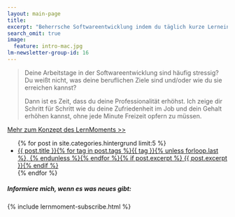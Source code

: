 ```yaml
---
layout: main-page
title: 
excerpt: "Beherrsche Softwareentwicklung indem du täglich kurze Lerneinheiten für C# (.NET / Mono) und C absolvierst."
search_omit: true
image:
  feature: intro-mac.jpg
lm-newsletter-group-id: 16
---
```


> Deine Arbeitstage in der Softwareentwicklung sind häufig stressig? Du weißt nicht, was deine beruflichen Ziele sind und/oder wie du sie erreichen kannst?
> 
> Dann ist es Zeit, dass du deine Professionalität erhöhst. Ich zeige dir Schritt für Schritt wie du deine Zufriedenheit im Job und dein Gehalt erhöhen kannst, ohne jede Minute Freizeit opfern zu müssen.

<a markdown="0" href="{{ site.url }}/starte-hier/" class="notice-button">Mehr zum Konzept des LernMoments >></a>

<ul class="post-list">
{% for post in site.categories.hintergrund limit:5 %} 
  <li><article><a href="{{ site.url }}{{ post.url }}">{{ post.title }}<span class="entry-date">{% for tag in post.tags %}{{ tag }}{% unless forloop.last %}, {% endunless %}{% endfor %}</span>{% if post.excerpt %} <span class="excerpt">{{ post.excerpt }}</span>{% endif %}</a></article></li>
{% endfor %}
</ul>

<div class="subscribe-notice">
	<h5>Informiere mich, wenn es was neues gibt:</h5>
	{% include lernmoment-subscribe.html %}
</div>

